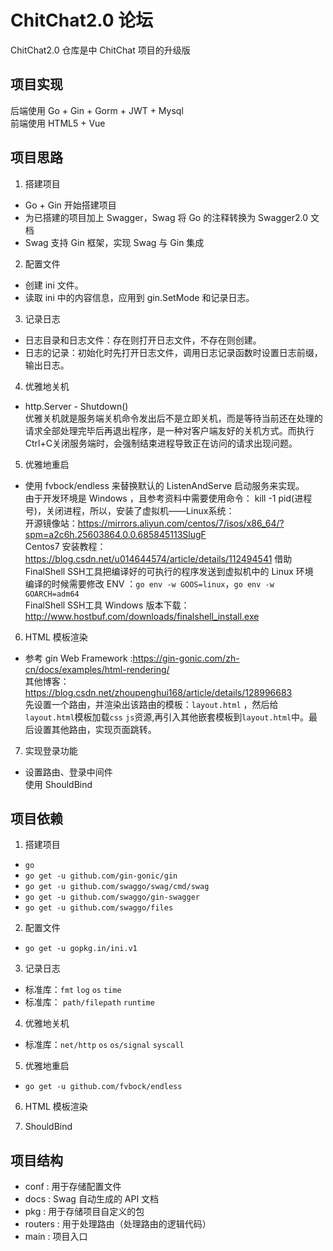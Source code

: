 # ChitChat2.0 论坛
ChitChat2.0 仓库是中 ChitChat 项目的升级版 

## 项目实现
后端使用 Go + Gin + Gorm + JWT + Mysql  
前端使用 HTML5 + Vue
## 项目思路
1. 搭建项目
* Go + Gin 开始搭建项目
* 为已搭建的项目加上 Swagger，Swag 将 Go 的注释转换为 Swagger2.0 文档
* Swag 支持 Gin 框架，实现 Swag 与 Gin 集成

2. 配置文件
* 创建 ini 文件。
* 读取 ini 中的内容信息，应用到 gin.SetMode 和记录日志。

3. 记录日志
* 日志目录和日志文件：存在则打开日志文件，不存在则创建。
* 日志的记录：初始化时先打开日志文件，调用日志记录函数时设置日志前缀，输出日志。

4. 优雅地关机
* http.Server - Shutdown()  
优雅关机就是服务端关机命令发出后不是立即关机，而是等待当前还在处理的请求全部处理完毕后再退出程序，是一种对客户端友好的关机方式。而执行Ctrl+C关闭服务端时，会强制结束进程导致正在访问的请求出现问题。

5. 优雅地重启
* 使用 fvbock/endless 来替换默认的 ListenAndServe 启动服务来实现。  
由于开发环境是 Windows ，且参考资料中需要使用命令： kill -1 pid(进程号)，关闭进程，所以，安装了虚拟机——Linux系统：  
开源镜像站：https://mirrors.aliyun.com/centos/7/isos/x86_64/?spm=a2c6h.25603864.0.0.685845113SlugF  
Centos7 安装教程：https://blog.csdn.net/u014644574/article/details/112494541
借助 FinalShell SSH工具把编译好的可执行的程序发送到虚拟机中的 Linux 环境  
编译的时候需要修改 ENV ：`go env -w GOOS=linux`，`go env -w GOARCH=adm64`  
FinalShell SSH工具 Windows 版本下载：http://www.hostbuf.com/downloads/finalshell_install.exe

6. HTML 模板渲染
* 参考 gin Web Framework :https://gin-gonic.com/zh-cn/docs/examples/html-rendering/  
其他博客：https://blog.csdn.net/zhoupenghui168/article/details/128996683  
先设置一个路由，并渲染出该路由的模板：`layout.html` ，然后给`layout.html`模板加载`css` `js`资源,再引入其他嵌套模板到`layout.html`中。最后设置其他路由，实现页面跳转。

7. 实现登录功能
* 设置路由、登录中间件  
使用 ShouldBind 

## 项目依赖
1. 搭建项目
* `go`
* `go get -u github.com/gin-gonic/gin`  
* `go get -u github.com/swaggo/swag/cmd/swag`
* `go get -u github.com/swaggo/gin-swagger`
* `go get -u github.com/swaggo/files`

2. 配置文件
* `go get -u gopkg.in/ini.v1`

3. 记录日志
* 标准库：`fmt` `log` `os` `time`
* 标准库： `path/filepath` `runtime`

4. 优雅地关机
* 标准库：`net/http` `os` `os/signal` `syscall`

5. 优雅地重启
* `go get -u github.com/fvbock/endless`

6. HTML 模板渲染

7. ShouldBind

## 项目结构
- conf : 用于存储配置文件
- docs : Swag 自动生成的 API 文档 
- pkg : 用于存储项目自定义的包
- routers : 用于处理路由（处理路由的逻辑代码）
- main : 项目入口